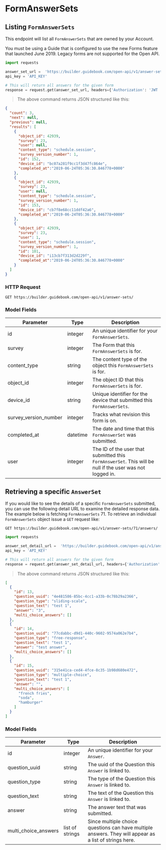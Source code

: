 # FormAnswerSets

## Listing `FormAnswerSets`

This endpoint will list all `FormAnswerSets` that are owned by your Account.

<aside class="notice">
You must be using a Guide that is configured to use the new Forms feature that launched June 2019. Legacy forms are not supported for the Open API.
</aside>


```python
import requests

answer_set_url =  'https://builder.guidebook.com/open-api/v1/answer-sets/?survey=23&object_id=42939'
api_key = 'API_KEY'

# This will return all answers for the given form
response = request.get(answer_set_url, headers={'Authorization': 'JWT ' + api_key})
```

> The above command returns JSON structured like this:

```json
{
  "count": 3,
  "next": null,
  "previous": null,
  "results": [
    {
      "object_id": 42939,
      "survey": 23,
      "user": null,
      "content_type": "schedule.session",
      "survey_version_number": 1,
      "id": 152,
      "device_id": "bc07a281f9cc1f3d47fc864e",
      "completed_at":"2019-06-24T05:36:30.846778+0000"
    },
    {
      "object_id": 42939,
      "survey": 23,
      "user": null,
      "content_type": "schedule.session",
      "survey_version_number": 1,
      "id": 153,
      "device_id": "cb7f8e68cc11ddf42a6",
      "completed_at":"2019-06-24T05:36:30.846778+0000"
    },
    {
      "object_id": 42939,
      "survey": 23,
      "user": 1,
      "content_type": "schedule.session",
      "survey_version_number": 1,
      "id": 101,
      "device_id": "i13cb7f313d2d229f",
      "completed_at":"2019-06-24T05:36:30.846778+0000"
    }
  ]
}
```


### HTTP Request

`GET https://builder.guidebook.com/open-api/v1/answer-sets/`

### Model Fields

Parameter       | Type    | Description
---------       | ------- | -----------
id              | integer  | An unique identifier for your `FormAnswerSets`.
survey          | integer | The Form that this `FormAnswerSets` is for.
content_type	| string  | The content type of the object this `FormAnswerSets` is for.
object_id       | integer | The object ID that this `FormAnswerSets` is for.
device_id	    | string  | Unique identifier for the device that submitted this `FormAnswerSets`.
survey_version_number  | integer  | Tracks what revision this form is on.
completed_at    | datetime | The date and time that this `FormAnswerSet` was submitted.
user            | integer | The ID of the user that submitted this `FormAnswerSet`. This will be null if the user was not logged in.



## Retrieving a specific `AnswerSet`
If you would like to see the details of a specific `FormAnswerSets` submitted, you can use the following detail URL to examine the detailed response data.  The example below is fetching `FormAnswerSets` 71.
To retrieve an individual `FormAnswerSets` object issue a `GET` request like:

`GET https://builder.guidebook.com/open-api/v1/answer-sets/71/answers/`


```python
import requests

answer_set_detail_url =  'https://builder.guidebook.com/open-api/v1/answer-sets/71/answers/'
api_key = 'API_KEY'

# This will return all answers for the given form
response = request.get(answer_set_detail_url, headers={'Authorization': 'JWT ' + api_key})
```

> The above command returns JSON structured like this:

```json
[
  {
    "id": 13,
    "question_uuid": "4e481586-85bc-4cc1-a33b-0c78b29a2366",
    "question_type": "sliding-scale",
    "question_text": "test 1",
    "answer": "3",
    "multi_choice_answers": []
  },
  {
    "id": 14,
    "question_uuid": "77cdabbc-d9d1-440c-9602-9574a062e7b4",
    "question_type": "free-response",
    "question_text": "test 1",
    "answer": "test answer",
    "multi_choice_answers": []
  },
  {
    "id": 15,
    "question_uuid": "315e41ca-ced4-4fce-8c35-1b98d680e472",
    "question_type": "multiple-choice",
    "question_text": "test 1",
    "answer": "",
    "multi_choice_answers": [
      "french fries",
      "soda",
      "hamburger"
    ]
  }
]
```


### Model Fields

Parameter       | Type    | Description
---------       | ------- | -----------
id              | integer  | An unique identifier for your `Answer`.
question_uuid	| string  | The uuid of the Question this `Answer` is linked to.
question_type   | string  | The type of the Question this `Answer` is linked to.
question_text   | string  | The text of the Question this `Answer` is linked to.
answer    	    | string  | The answer text that was submitted.
multi_choice_answers  | list of strings  | Since multiple choice questions can have multiple answers.  They will appear as a list of strings here.